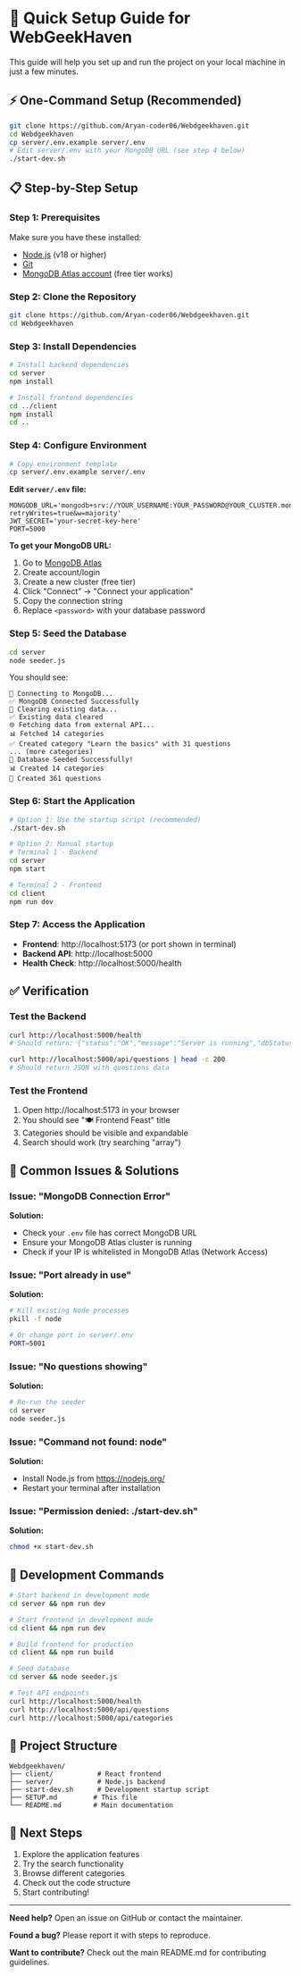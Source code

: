 # 🚀 Quick Setup Guide for WebGeekHaven

This guide will help you set up and run the project on your local machine in just a few minutes.

## ⚡ One-Command Setup (Recommended)

```bash
git clone https://github.com/Aryan-coder06/Webdgeekhaven.git
cd Webdgeekhaven
cp server/.env.example server/.env
# Edit server/.env with your MongoDB URL (see step 4 below)
./start-dev.sh
```

## 📋 Step-by-Step Setup

### Step 1: Prerequisites
Make sure you have these installed:
- [Node.js](https://nodejs.org/) (v18 or higher)
- [Git](https://git-scm.com/)
- [MongoDB Atlas account](https://www.mongodb.com/atlas) (free tier works)

### Step 2: Clone the Repository
```bash
git clone https://github.com/Aryan-coder06/Webdgeekhaven.git
cd Webdgeekhaven
```

### Step 3: Install Dependencies
```bash
# Install backend dependencies
cd server
npm install

# Install frontend dependencies
cd ../client
npm install
cd ..
```

### Step 4: Configure Environment
```bash
# Copy environment template
cp server/.env.example server/.env
```

**Edit `server/.env` file:**
```env
MONGODB_URL='mongodb+srv://YOUR_USERNAME:YOUR_PASSWORD@YOUR_CLUSTER.mongodb.net/webgeekhaven?retryWrites=true&w=majority'
JWT_SECRET='your-secret-key-here'
PORT=5000
```

**To get your MongoDB URL:**
1. Go to [MongoDB Atlas](https://cloud.mongodb.com/)
2. Create account/login
3. Create a new cluster (free tier)
4. Click "Connect" → "Connect your application"
5. Copy the connection string
6. Replace `<password>` with your database password

### Step 5: Seed the Database
```bash
cd server
node seeder.js
```

You should see:
```
🔄 Connecting to MongoDB...
✅ MongoDB Connected Successfully
🧹 Clearing existing data...
✅ Existing data cleared
🌐 Fetching data from external API...
📊 Fetched 14 categories
✅ Created category "Learn the basics" with 31 questions
... (more categories)
🎉 Database Seeded Successfully!
📊 Created 14 categories
🔢 Created 361 questions
```

### Step 6: Start the Application
```bash
# Option 1: Use the startup script (recommended)
./start-dev.sh

# Option 2: Manual startup
# Terminal 1 - Backend
cd server
npm start

# Terminal 2 - Frontend
cd client
npm run dev
```

### Step 7: Access the Application
- **Frontend**: http://localhost:5173 (or port shown in terminal)
- **Backend API**: http://localhost:5000
- **Health Check**: http://localhost:5000/health

## ✅ Verification

### Test the Backend
```bash
curl http://localhost:5000/health
# Should return: {"status":"OK","message":"Server is running","dbStatus":"connected"}

curl http://localhost:5000/api/questions | head -c 200
# Should return JSON with questions data
```

### Test the Frontend
1. Open http://localhost:5173 in your browser
2. You should see "🍽️ Frontend Feast" title
3. Categories should be visible and expandable
4. Search should work (try searching "array")

## 🐛 Common Issues & Solutions

### Issue: "MongoDB Connection Error"
**Solution:**
- Check your `.env` file has correct MongoDB URL
- Ensure your MongoDB Atlas cluster is running
- Check if your IP is whitelisted in MongoDB Atlas (Network Access)

### Issue: "Port already in use"
**Solution:**
```bash
# Kill existing Node processes
pkill -f node

# Or change port in server/.env
PORT=5001
```

### Issue: "No questions showing"
**Solution:**
```bash
# Re-run the seeder
cd server
node seeder.js
```

### Issue: "Command not found: node"
**Solution:**
- Install Node.js from https://nodejs.org/
- Restart your terminal after installation

### Issue: "Permission denied: ./start-dev.sh"
**Solution:**
```bash
chmod +x start-dev.sh
```

## 🔧 Development Commands

```bash
# Start backend in development mode
cd server && npm run dev

# Start frontend in development mode
cd client && npm run dev

# Build frontend for production
cd client && npm run build

# Seed database
cd server && node seeder.js

# Test API endpoints
curl http://localhost:5000/health
curl http://localhost:5000/api/questions
curl http://localhost:5000/api/categories
```

## 📝 Project Structure
```
Webdgeekhaven/
├── client/           # React frontend
├── server/           # Node.js backend
├── start-dev.sh      # Development startup script
├── SETUP.md         # This file
└── README.md        # Main documentation
```

## 🎯 Next Steps
1. Explore the application features
2. Try the search functionality
3. Browse different categories
4. Check out the code structure
5. Start contributing!

---

**Need help?** Open an issue on GitHub or contact the maintainer.

**Found a bug?** Please report it with steps to reproduce.

**Want to contribute?** Check out the main README.md for contributing guidelines.
